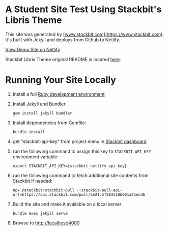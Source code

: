# A Student Site Test Using Stackbit's Libris Theme

This site was generated by [www.stackbit.com](https://www.stackbit.com). It's built with Jekyll and deploys from Github to Netlify.

[View Demo Site on Netlify](https://studentsite-test1.netlify.com/)

Stackbit Libris Theme original README is located [here](./README.theme.md).

# Running Your Site Locally

1.  Install a full [Ruby development environment](https://jekyllrb.com/docs/installation/)

1.  Install Jekyll and Bundler

        gem install jekyll bundler

1.  Install dependencies from Gemfile:

        bundle install

1.  get "stackbit-api-key" from project menu in [Stackbit dashboard](https://app.stackbit.com/dashboard)

1.  run the following command to assign this key to `STACKBIT_API_KEY` environment variable:

        export STACKBIT_API_KEY={stackbit_netlify_api_key}

1.  run the following command to fetch additional site contents from Stackbit if needed:

        npx @stackbit/stackbit-pull --stackbit-pull-api-url=https://api.stackbit.com/pull/5e21c5f583510b001a25ecd6

1.  Build the site and make it available on a local server

        bundle exec jekyll serve

1.  Browse to [http://localhost:4000](http://localhost:4000)
